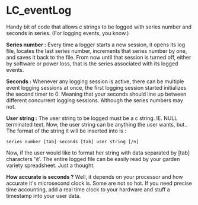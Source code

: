 # LC_eventLog
Handy bit of code that allows c strings to be logged with series number and seconds in series. (For logging events, you know.)  

**Series number :** Every time a logger starts a new session, it opens its log file, locates the last series number, increments that series number by one, and saves it back to the file. From now until that session is turned off, either by software or power loss, that is the series associated with its logged events.

**Seconds :** Whenever any logging session is active, there can be multiple event logging sessions at once, the first logging session started initializes the second timer to 0. Meaning that your seconds should line up between different concurrent logging sessions. Although the series numbers may not.

**User string :** The user string to be logged must be a c string. IE. NULL terminated text. Now, the user string can be anything the user wants, but.. The format of the string it will be inserted into is :  

```series number [tab] seconds [tab] user string [/n]```  

Now, if the user would like to format her string with data separated by [tab] characters '\t'. The entire logged file can be easily read by your garden variety spreadsheet. Just a thought.

**How accurate is seconds ?** Well, it depends on your processor and how accurate it's microsecond clock is. Some are not so hot. If you need precise time accounting, add a real time clock to your hardware and stuff a timestamp into your user data.
